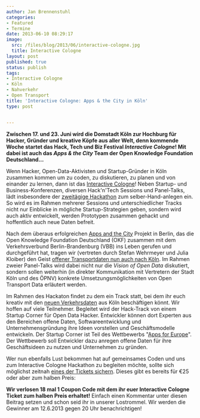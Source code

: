 ```yaml
---
author: Jan Brennenstuhl
categories:
- Featured
- Termine
date: 2013-06-10 08:29:17
image:
  src: /files/blog/2013/06/interactive-cologne.jpg
  title: Interactive Cologne
layout: post
published: true
status: publish
tags:
- Interactive Cologne
- Köln
- Nahverkehr
- Open Transport
title: 'Interactive Cologne: Apps & the City in Köln'
type: post


---
```


**Zwischen 17. und 23. Juni wird die Domstadt Köln zur Hochburg für Hacker, Gründer und kreative Köpfe aus aller Welt, denn kommende Woche startet das Hack, Tech und Biz Festival _Interactive Cologne_! Mit dabei ist auch das _Apps & the City_ Team der Open Knowledge Foundation Deutschland...**

Wenn Hacker, Open-Data-Aktivisten und Startup-Gründer in Köln zusammen kommen um zu coden, zu diskutieren, zu planen und von einander zu lernen, dann ist das [Interactive Cologne](http://interactive-cologne.com)! Neben Startup- und Business-Konferenzen, diversen Hack'n'Tech Sessions und Panel-Talks, lädt insbesondere der [zweitägige Hackathon](http://interactive-cologne.com/hack-n-tech.html) zum selber-Hand-anlegen ein. So wird es im Rahmen mehrerer Sessions und unterschiedlicher Tracks nicht nur Einblicke in mögliche Startup-Strategien geben, sondern wird auch aktiv entwickelt, werden Prototypen zusammen gehackt und hoffentlich auch neue Daten befreit.

Nach dem überaus erfolgreichen [Apps and the City](http://berlin.appsandthecity.net/) Projekt in Berlin, das die Open Knowledge Foundation Deutschland (OKF) zusammen mit dem Verkehrsverbund Berlin-Brandenburg (VBB) ins Leben gerufen und durchgeführt hat, tragen wir (vertreten durch Stefan Wehrmeyer und Julia Kloiber) den Geist [offener Transportdaten nun auch nach Köln](http://cologne.appsandthecity.net/). Im Rahmen zweier Panel-Talks wird dabei nicht nur die _Vision of Open Data_ diskutiert, sondern sollen weiterhin (in direkter Kommunikation mit Vertretern der Stadt Köln und des ÖPNV) konkrete Umsetzungsmöglichkeiten von Open Transport Data erläutert werden.

Im Rahmen des Hackaton findet zu dem ein Track statt, bei dem ihr euch kreativ mit den [neuen Verkehrsdaten](http://cologne.appsandthecity.net/daten/) aus Köln beschäftigen könnt. Wir hoffen auf viele Teilnehmer. Begleitet wird der Hack-Track von einem Startup Corner für Open Data Hacker. Entwickler können dort Experten aus den Bereichen offene Daten, Softwareentwicklung und Unternehmensgründung ihre Ideen vorstellen und Geschäftsmodelle entwickeln. Der Startup Corner ist Teil des Wettbewerbs "[Apps for Europe](http://www.appsforeurope.eu/)". Der Wettbewerb soll Entwickler dazu anregen offene Daten für ihre Geschäftsideen zu nutzen und Unternehmen zu gründen. 

Wer nun ebenfalls Lust bekommen hat auf gemeinsames Coden und uns zum Interactive Cologne Hackathon zu begleiten möchte, sollte sich möglichst zeitnah [eines der Tickets sichern](http://interactive-cologne.com/tickets.html). Dieses gibt es bereits für €25 oder aber zum halben Preis: 

**Wir verlosen 18 mal 1 Coupon Code mit dem ihr euer Interactive Cologne Ticket zum halben Preis erhaltet!** Einfach einen Kommentar unter diesen Beitrag setzen und schon seid ihr in unserer Lostrommel. Wir werden die Gewinner am 12.6.2013 gegen 20 Uhr benachrichtigen!